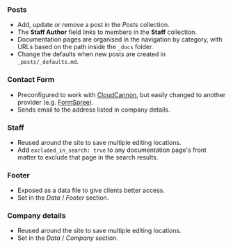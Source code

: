 ### Posts

* Add, update or remove a post in the *Posts* collection.
* The **Staff Author** field links to members in the **Staff** collection.
* Documentation pages are organised in the navigation by category, with URLs based on the path inside the `_docs` folder.
* Change the defaults when new posts are created in `_posts/_defaults.md`.

### Contact Form

* Preconfigured to work with [CloudCannon](https://app.cloudcannon.com/), but easily changed to another provider (e.g. [FormSpree](https://formspree.io/)).
* Sends email to the address listed in company details.

### Staff

* Reused around the site to save multiple editing locations.
* Add `excluded_in_search: true` to any documentation page's front matter to exclude that page in the search results.

### Footer

* Exposed as a data file to give clients better access.
* Set in the *Data* / *Footer* section.

### Company details

* Reused around the site to save multiple editing locations.
* Set in the *Data* / *Company* section.
